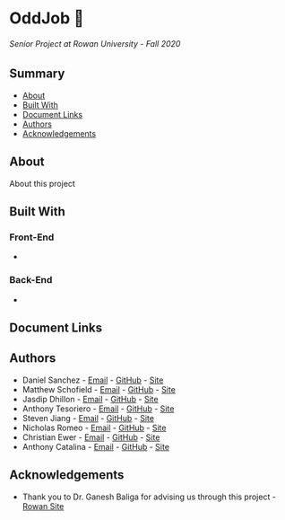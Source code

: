 # OddJob :tophat:
###### Senior Project at Rowan University - Fall 2020

## Summary
- [About](#about)
- [Built With](#built-with)
- [Document Links](#document-links)
- [Authors](#authors)
- [Acknowledgements](#acknowledgements)

## About
About this project

## Built With
### Front-End
- 

### Back-End
- 

## Document Links

## Authors
- Daniel Sanchez    - [Email](mailto:sanchezd6@students.rowan.edu)  - [GitHub](https://github.com/danandressanchez) - [Site]()
- Matthew Schofield - [Email](mailto:schofielm0@students.rowan.edu) - [GitHub](https://github.com/mattscho)         - [Site]()
- Jasdip Dhillon    - [Email](mailto:dhillonj2@students.rowan.edu)  - [GitHub](https://github.com/dhillonj2)        - [Site]()
- Anthony Tesoriero - [Email](mailto:tesoriera6@students.rowan.edu) - [GitHub](https://github.com/anttesoriero)     - [Site](http://anttes.com)
- Steven Jiang      - [Email](mailto:jiangs1@students.rowan.edu)    - [GitHub](https://github.com/jiangs11)         - [Site]()
- Nicholas Romeo    - [Email](mailto:romeon7@students.rowan.edu)    - [GitHub](https://github.com/romeon728)        - [Site]()
- Christian Ewer    - [Email](mailto:ewerch47@students.rowan.edu)   - [GitHub](https://github.com/Cewer1996)        - [Site]()
- Anthony Catalina  - [Email](mailto:catalinaa2@students.rowan.edu) - [GitHub](https://github.com/antcatalina)      - [Site]()

## Acknowledgements
- Thank you to Dr. Ganesh Baliga for advising us through this project - [Rowan Site](https://csm.rowan.edu/departments/cs/facultystaff/compsci_full_part/baliga.html)
